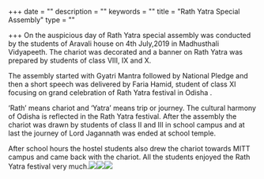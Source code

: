 +++
date = ""
description = ""
keywords = ""
title = "Rath Yatra Special Assembly"
type = ""

+++
On the auspicious day of Rath Yatra special assembly was conducted by the students of Aravali house on 4th July,2019 in Madhusthali Vidyapeeth. The chariot was decorated and a banner on Rath Yatra was prepared by students of class VIII, IX and X.

The assembly started with Gyatri Mantra followed by National Pledge and then a short speech was delivered by Faria Hamid, student of class XI focusing on grand celebration of Rath Yatra festival in Odisha .

‘Rath’ means chariot and ‘Yatra’ means trip or journey. The cultural harmony of Odisha is reflected in the Rath Yatra festival. After the assembly the chariot was drawn by students of class II and III in school campus and at last the journey of Lord Jagannath was ended at school temple.

After school hours the hostel students also drew the chariot towards MITT campus and came back with the chariot. All the students enjoyed the Rath Yatra festival very much.![](/uploads/2019/12/12/IMG-20190704-WA0029.jpg)![](/uploads/2019/12/12/IMG-20190704-WA0033.jpg)![](/uploads/2019/12/12/IMG-20190704-WA0073.jpg)